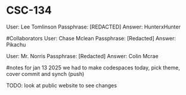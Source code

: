 # CSC-134



User: Lee Tomlinson
Passphrase: [REDACTED]
Answer: HunterxHunter

#Collaborators
User: Chase Mclean
Passphrase: [Redacted]
Answer: Pikachu

User: Mr. Norris
Passphrase: [Redacted]
Answer: Colin Mcrae

#notes for jan 13 2025
we had to make codespaces today, pick theme, cover commit and synch (push)

TODO: look at public website to see changes